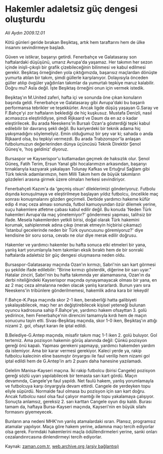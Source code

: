 # Hakemler adaletsiz güç dengesi oluşturdu

*Ali Aydın 2009.12.01*

<tr><td class="metin" colspan="2" style="padding-top: 20px; padding-left: 5px; ">Kötü günleri geride bırakan Beşiktaş, artık hem taraftarını hem de ülke insanını sevindirmeye başladı.</td></tr><tr><td class="metin" colspan="2" style="padding-top: 20px; padding-left: 5px; "><p>Güven ve istikrar, başarıyı getirdi. Fenerbahçe ve Galatasaray son haftalardaki düşüşünü, umarız Avrupa'da yaşamaz. Her takımın her sezon içinde inişli-çıkışlı bir grafik çizebileceğinin bilinmesi ve kabul edilmesi gerekir. Beşiktaş örneğinden yola çıktığımızda, başarısız maçlardan dönüşte yumurta atılan bir takım, şimdi güllerle karşılanıyor. Dolayısıyla önceden güller atılıp övgüler yağdırılan takımlar da yumurtalı tepkiye maruz kalabilir. Doğru mu? Asla değil. İşte Beşiktaş örneğini onun için vermek istedik. 
<p>Beşiktaş'ın M.United zaferi, hafta içi ve sonunda öne çıkan konuların başında geldi. Fenerbahçe ve Galatasaray gibi Avrupa'daki bu başarılı performansa tebrikler ve teşekkürler. Ancak ligde düşüş yaşayan G.Saray ve F.Bahçe'yi zor haftaların beklediği de hiç kuşkusuz. Mustafa Denizli, nasıl acımasızca eleştirildiyse, şimdi Rijkaard ve Daum da en az o kadar eleştirilecek. Bu arada Neeskens'in Bursalı Ozan'a gösterdiği tepki kabul edilebilir bir davranış şekli değil. Bu kariyerdeki bir teknik adama hiç yakışmadığını söylemeliyiz. Emin olduğumuz bir şey var ki; sahada o anda Rijkaard olsa, bu tepkiyi vermezdi. Bu arada Trabzonspor'la anlaşan futbolumuzun değerlerinden dünya üçüncüsü Teknik Direktör Şenol Güneş'e, 'hoş geldiniz' diyoruz. 
<p>Bursaspor ve Kayserispor'u kutlamadan geçmek de haksızlık olur. Şenol Güneş, Fatih Terim, Ersun Yanal gibi hocalarımızın arkasından, başarıyı tırnaklarıyla kazıyarak yakalayan Tolunay Kafkas ve Ertuğrul Sağlam gibi Türk teknik adamlarımızın, hem Milli Takım hem de büyük takımların gözdeleri arasına girmek üzere olmaları herkesi sevindiriyor. 
<p>Fenerbahçeli Kazım'a da 'geçmiş olsun' dileklerimizi gönderiyoruz. Futbolu dışında konuşulmaya ve eleştirilmeye başlayan yıldız futbolcu, öncelikle maç sonrası konuşmalarını gözden geçirmeli. Derbide yardımcı hakeme küfür edip 4 maç ceza alması sonunda, futbol kamuoyundan özür dilemek yerine, suçu hakemlere atfetme çabası kabul edilir değil. Bu konuda 'Neden Türk hakemleri Avrupa'da maç yönetemiyor?' göndermesi yapması, talihsiz bir ifade. Mesela hakemlerden yetkili birisi, doğal olarak Türk hakemini korumak, sahiplenmek adına çıkıp (merak etmeyin hiçbirisi çıkamaz) 'İstanbul gecelerinde neden bir Türk oyuncusunu göremiyoruz?' diye kendisine bir soru sorsa, cevabı ne olur diye merak edilir doğrusu. 
<p>Hakemler ve yardımcı hakemler bu hafta sonuca etki etmeleri bir yana, yanlış kart yorumlarıyla hem takımları eksik bıraktı hem de bir sonraki haftalarda adaletsiz bir güç dengesi oluşmasına neden oldu. 
<p>Bursaspor-Galatasaray maçında Ozan'ın kırmızı, Sabri'nin sarı kart görmesi şu şekilde ifade edilebilir: "Birine kırmızı gösterdik, diğerine bir sarı uyar." Hatalar zinciri, Sabri'nin bu hafta takımında yer alamamasına, Ozan'ın da derbi niteliğindeki Kayserispor maçında oynayamayacak olması bir yana, en az 2 maç ceza almalarına neden olacak yanlış kararlardı. Bunun yanı sıra Neeskens'in tribünlere gönderilmemesi, hakemlik adına kara bir lekeydi! 
<p>F.Bahçe-K.Paşa maçında skor 2-1 iken, beraberliği hatta galibiyeti yakalayabilecek, maçı her an değiştirebilecek kişisel yeteneği bulunan oyuncu kadrosuna sahip F.Bahçe'ye, yardımcı hakem ofsayttan 3. golü yedirince, hem Fenerbahçe'nin direncini tamamıyla kırdı hem de maçın sonucunu tayin etti. Sivas-Beşiktaş maçında, skor 1-0 iken, Beşiktaş'ın attığı nizami 2. gol, ofsayt kararı ile iptal edildi. 
<p>B.Belediye-G.Antep maçında, misafir takım maç 1-1 iken 2. golü buluyor. Gol tertemiz. Ama pozisyon hakemin görüş alanında değil: Çünkü pozisyon gereği önü kapalı. Yapması gerekeni yapmayıp, yardımcı hakemden yardım da istemiyor. Ama bir karar vermesi gerekiyor. Kaleci yerde ya, rakip futbolcu kalecinin eline basmıştır önyargısı ile faul verilip hem nizami gol iptal edildi hem de G.Antep'in artı 2 puanı daha hanesine yazılamadı. 
<p>Gelelim Manisa-Kayseri maçına. İki rakip futbolcu (birisi Cangele) pozisyon gereği sözlü uyarı yapılabilecek bir temasta sarı kart gördü. Maçın devamında, Cangele'ye faul yapıldı. Net faulü hakem, yanlış yorumlamayla ve futbolcuya karşı önyargıyla devam ettirdi. Cangele de yerdeyken topu eliyle süpürdü. Normalde faul olmasa bu pozisyon için sarı kart doğru. Ancak futbolcu nasıl olsa faul çalıyor mantığı ile topu yakalamaya çalışıyor. Sonuçta anlamsız, gereksiz 2. sarı karttan Cangele oyun dışı kaldı. Burası tamam da, haftaya Bursa-Kayseri maçında, Kayseri'nin en büyük silahı formasını giyemeyecek.
<p>Bunların ana nedeni MHK'nın yanlış atamalardaki ısrarı. Plansız, programsız atamalar yapılıyor. Maça göre hakem yerine, adamına maçı tercih ediyorlar olsa gerek. Formdaki hakemlerini maçla ödüllendirmeleri yerine, sanki onları cezalandırırcasına dinlendirmeyi tercih ediyorlar.<br/></p></p></p></p></p></p></p></p></p></p></td></tr>

Kaynak: [zaman.com.tr](http://zaman.com.tr/yazar.do?yazino=921861), [web.archive.org (arşiv bağlantısı)](http://web.archive.org/web/20091218102725/http://www.zaman.com.tr:80/yazar.do?yazino=921861)
